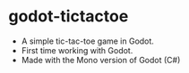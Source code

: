 # godot-tictactoe
- A simple tic-tac-toe game in Godot.
- First time working with Godot.
- Made with the Mono version of Godot (C#)
